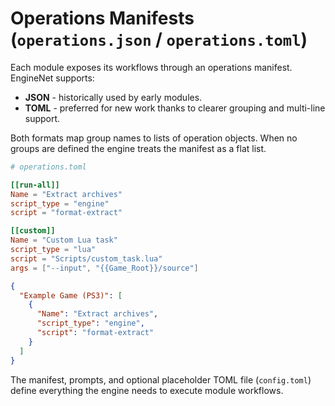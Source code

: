 # Operations Manifests (`operations.json` / `operations.toml`)

Each module exposes its workflows through an operations manifest. EngineNet supports:

- **JSON** - historically used by early modules.
- **TOML** - preferred for new work thanks to clearer grouping and multi-line support.

Both formats map group names to lists of operation objects. When no groups are defined the engine treats the manifest as a flat list.

```toml
# operations.toml

[[run-all]]
Name = "Extract archives"
script_type = "engine"
script = "format-extract"

[[custom]]
Name = "Custom Lua task"
script_type = "lua"
script = "Scripts/custom_task.lua"
args = ["--input", "{{Game_Root}}/source"]
```

```json
{
  "Example Game (PS3)": [
    {
      "Name": "Extract archives",
      "script_type": "engine",
      "script": "format-extract"
    }
  ]
}
```

The manifest, prompts, and optional placeholder TOML file (`config.toml`) define everything the engine needs to execute module workflows.
